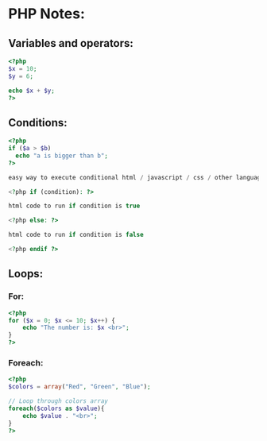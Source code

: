 # PHP Notes:

## Variables and operators:
  ```php
  <?php
  $x = 10;  
  $y = 6;

  echo $x + $y;
  ?> 
  ```
## Conditions:
  ```php
  <?php
  if ($a > $b)
    echo "a is bigger than b";
  ?>
  ```
  
  ```php
  easy way to execute conditional html / javascript / css / other language code with php if else:

  <?php if (condition): ?>

  html code to run if condition is true

  <?php else: ?>

  html code to run if condition is false

  <?php endif ?>
  ```
## Loops:
### For: 
  ```php
  <?php 
  for ($x = 0; $x <= 10; $x++) {
      echo "The number is: $x <br>";
  } 
  ?>
  ```  
 
### Foreach:
  ```php
  <?php
  $colors = array("Red", "Green", "Blue");

  // Loop through colors array
  foreach($colors as $value){
      echo $value . "<br>";
  }
  ?>
  ```
